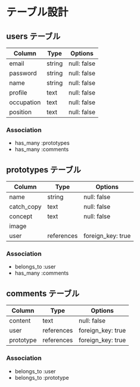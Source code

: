 # テーブル設計

## users テーブル

| Column     | Type   | Options     |
| ---------- | ------ | ----------- |
| email      | string | null: false |
| password   | string | null: false |
| name       | string | null: false |
| profile    | text   | null: false |
| occupation | text   | null: false |
| position   | text   | null: false |

### Association

- has_many :prototypes
- has_many :comments

## prototypes テーブル

| Column     | Type       | Options     |
| ---------- | ---------- | ----------- |
| name       | string     | null: false |
| catch_copy | text       | null: false |
| concept    | text       | null: false |
| image      |            |             |
| user       | references | foreign_key: true |

### Association

- belongs_to :user
- has_many :comments

## comments テーブル

| Column    | Type       | Options     |
| --------- | ---------- | ----------- |
| content   | text       | null: false |
| user      | references | foreign_key: true |
| prototype | references | foreign_key: true |

### Association

- belongs_to :user
- belongs_to :prototype